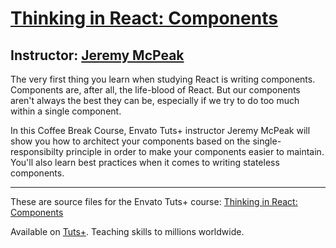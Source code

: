 # [Thinking in React: Components][published url]
## Instructor: [Jeremy McPeak][instructor url]


The very first thing you learn when studying React is writing components. Components are, after all, the life-blood of React. But our components aren't always the best they can be, especially if we try to do too much within a single component.

In this Coffee Break Course, Envato Tuts+ instructor Jeremy McPeak will show you how to architect your components based on the single-responsibilty principle in order to make your components easier to maintain. You'll also learn best practices when it comes to writing stateless components.




------

These are source files for the Envato Tuts+ course: [Thinking in React: Components][published url]

Available on [Tuts+](https://tutsplus.com). Teaching skills to millions worldwide.

[published url]: https://code.tutsplus.com/courses/thinking-in-react-components
[instructor url]: https://tutsplus.com/authors/jeremy-mcpeak

